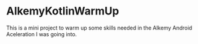 # AlkemyKotlinWarmUp
This is a mini project to warm up some skills needed in the Alkemy Android Aceleration I was going into.
